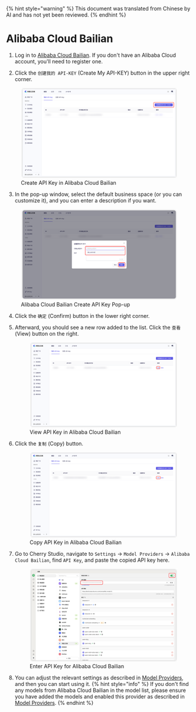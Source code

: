 
{% hint style="warning" %}
This document was translated from Chinese by AI and has not yet been reviewed.
{% endhint %}

# Alibaba Cloud Bailian


1. Log in to [Alibaba Cloud Bailian](https://bailian.console.aliyun.com/?tab=model#/api-key). If you don't have an Alibaba Cloud account, you'll need to register one.

2. Click the `创建我的 API-KEY` (Create My API-KEY) button in the upper right corner.
  <figure><img src="../../.gitbook/assets/阿里云百炼/创建API密钥.png" alt=""><figcaption>Create API Key in Alibaba Cloud Bailian</figcaption></figure>
  
3. In the pop-up window, select the default business space (or you can customize it), and you can enter a description if you want.
  <figure><img src="../../.gitbook/assets/阿里云百炼/创建API密钥弹窗.png" alt=""><figcaption>Alibaba Cloud Bailian Create API Key Pop-up</figcaption></figure>
  
4. Click the `确定` (Confirm) button in the lower right corner.

5. Afterward, you should see a new row added to the list. Click the `查看` (View) button on the right.
   <figure><img src="../../.gitbook/assets/阿里云百炼/查看API密钥.png" alt=""><figcaption>View API Key in Alibaba Cloud Bailian</figcaption></figure>
   
6. Click the `复制` (Copy) button.
    <figure><img src="../../.gitbook/assets/阿里云百炼/复制API密钥.png" alt=""><figcaption>Copy API Key in Alibaba Cloud Bailian</figcaption></figure>

7. Go to Cherry Studio, navigate to `Settings` → `Model Providers` → `Alibaba Cloud Bailian`, find `API Key`, and paste the copied API key here.
    <figure><img src="../../.gitbook/assets/阿里云百炼/填入API密钥.png" alt=""><figcaption>Enter API Key for Alibaba Cloud Bailian</figcaption></figure>
    
8. You can adjust the relevant settings as described in [Model Providers](../../cherrystudio/preview/settings/providers.md), and then you can start using it.
{% hint style="info" %}
If you don't find any models from Alibaba Cloud Bailian in the model list, please ensure you have added the models and enabled this provider as described in [Model Providers](../../cherrystudio/preview/settings/providers.md).
{% endhint %}